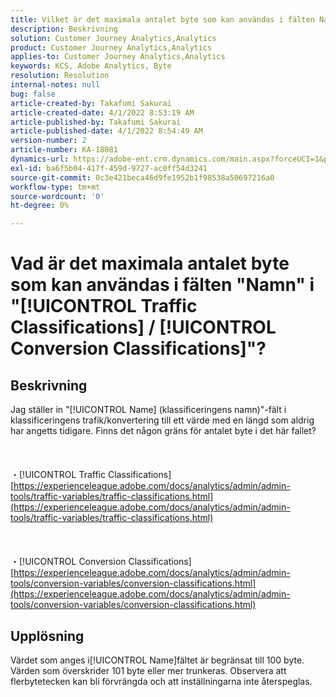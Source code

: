 ```yaml
---
title: Vilket är det maximala antalet byte som kan användas i fälten Namn i Klassificering av trafik/konvertering?
description: Beskrivning
solution: Customer Journey Analytics,Analytics
product: Customer Journey Analytics,Analytics
applies-to: Customer Journey Analytics,Analytics
keywords: KCS, Adobe Analytics, Byte
resolution: Resolution
internal-notes: null
bug: false
article-created-by: Takafumi Sakurai
article-created-date: 4/1/2022 8:53:19 AM
article-published-by: Takafumi Sakurai
article-published-date: 4/1/2022 8:54:49 AM
version-number: 2
article-number: KA-18081
dynamics-url: https://adobe-ent.crm.dynamics.com/main.aspx?forceUCI=1&pagetype=entityrecord&etn=knowledgearticle&id=7471762b-99b1-ec11-9840-0022480bd126
exl-id: ba6f5b04-417f-459d-9727-ac0ff54d3241
source-git-commit: 0c3e421beca46d9fe1952b1f98538a50697216a0
workflow-type: tm+mt
source-wordcount: '0'
ht-degree: 0%

---
```


# Vad är det maximala antalet byte som kan användas i fälten &quot;Namn&quot; i &quot;[!UICONTROL Traffic Classifications] / [!UICONTROL Conversion Classifications]&quot;?

## Beskrivning

Jag ställer in &quot;[!UICONTROL Name] (klassificeringens namn)&quot;-fält i klassificeringens trafik/konvertering till ett värde med en längd som aldrig har angetts tidigare. Finns det någon gräns för antalet byte i det här fallet?<br><br> <br><br>・[!UICONTROL Traffic Classifications]
[https://experienceleague.adobe.com/docs/analytics/admin/admin-tools/traffic-variables/traffic-classifications.html](https://experienceleague.adobe.com/docs/analytics/admin/admin-tools/traffic-variables/traffic-classifications.html)<br><br> <br><br>・[!UICONTROL Conversion Classifications]
[https://experienceleague.adobe.com/docs/analytics/admin/admin-tools/conversion-variables/conversion-classifications.html](https://experienceleague.adobe.com/docs/analytics/admin/admin-tools/conversion-variables/conversion-classifications.html)

## Upplösning


Värdet som anges i[!UICONTROL Name]fältet är begränsat till 100 byte. Värden som överskrider 101 byte eller mer trunkeras. Observera att flerbytetecken kan bli förvrängda och att inställningarna inte återspeglas.
